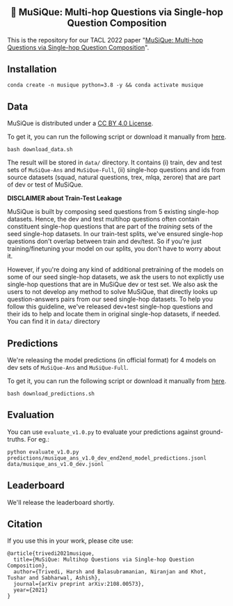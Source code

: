 # <h2 align="center"> :musical_note: MuSiQue: Multi-hop Questions via Single-hop Question Composition </h2>

This is the repository for our TACL 2022 paper "[MuSiQue: Multi-hop Questions via Single-hop Question Composition](https://arxiv.org/pdf/2108.00573.pdf)".

## Installation

```
conda create -n musique python=3.8 -y && conda activate musique
```

## Data

MuSiQue is distributed under a [CC BY 4.0 License](https://creativecommons.org/licenses/by/4.0/).

To get it, you can run the following script or download it manually from [here](https://drive.google.com/file/d/1tGdADlNjWFaHLeZZGShh2IRcpO6Lv24h/view?usp=sharing).

```
bash download_data.sh
```

The result will be stored in `data/` directory. It contains (i) train, dev and test sets of `MuSiQue-Ans` and `MuSiQue-Full`, (ii) single-hop questions and ids from source datasets (squad, natural questions, trex, mlqa, zerore) that are part of dev or test of MuSiQue.


**DISCLAIMER about Train-Test Leakage**

MuSiQue is built by composing seed questions from 5 existing single-hop datasets. Hence, the dev and test multihop questions often contain constituent single-hop questions that are part of the *training* sets of the seed single-hop datasets. In our train-test splits, we've ensured single-hop questions don't overlap between train and dev/test. So if you're just training/finetuning your model on our splits, you don't have to worry about it.

However, if you're doing any kind of additional pretraining of the models on some of our seed single-hop datasets, we ask the users to not explictly use single-hop questions that are in MuSiQue dev or test set. We also ask the users to not develop any method to solve MuSiQue, that directly looks up question-answers pairs from our seed single-hop datasets. To help you follow this guideline, we've released dev+test single-hop questions and their ids to help and locate them in original single-hop datasets, if needed. You can find it in `data/` directory


## Predictions

We're releasing the model predictions (in official format) for 4 models on dev sets of `MuSiQue-Ans` and `MuSiQue-Full`.

To get it, you can run the following script or download it manually from [here](https://drive.google.com/file/d/1XZocqLOTAu4y_1EeAj1JM4Xc1JxGJtx6/view?usp=sharing).

```
bash download_predictions.sh
```


## Evaluation

You can use `evaluate_v1.0.py` to evaluate your predictions against ground-truths. For eg.:

```
python evaluate_v1.0.py predictions/musique_ans_v1.0_dev_end2end_model_predictions.jsonl data/musique_ans_v1.0_dev.jsonl
```

## Leaderboard

We'll release the leaderboard shortly.


## Citation

If you use this in your work, please cite use:

```
@article{trivedi2021musique,
  title={MuSiQue: Multihop Questions via Single-hop Question Composition},
  author={Trivedi, Harsh and Balasubramanian, Niranjan and Khot, Tushar and Sabharwal, Ashish},
  journal={arXiv preprint arXiv:2108.00573},
  year={2021}
}
```

